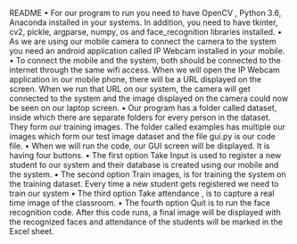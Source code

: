 README
•	For our program to run you need to have OpenCV , Python 3.6,  Anaconda installed in your systems. In addition, you need to have tkinter, cv2, pickle, argparse, numpy, os  and face_recognition libraries installed.
•	As we are using our mobile camera to connect the camera to the system you need an android application called IP Webcam installed in your mobile.
•	To connect the mobile and the system, both should be connected to the internet through the same wifi access. When we will open the IP Webcam application in our mobile phone, there will be a URL displayed on the screen. When we run that URL on our system, the camera will get connected to the system and the image displayed on the camera could now be seen on our laptop screen.
•	Our program has a folder called dataset, inside which there are separate folders for every person in the dataset. They form our training images. The folder called examples has multiple our images which form our test image dataset and the file gui.py is our code file.
•	When we will run the code, our GUI screen will be displayed. It is having four buttons.
•	The first option Take Input is used to register a new student to our system and their database is created using our mobile and the system.
•	The second option Train images, is for training the system on the training dataset. Every time a new student gets registered we need to train our system
•	The third option Take attendance , is to capture a real time image of the classroom.
•	The fourth option Quit is to run the face recognition code. After this code runs, a final image will be displayed with the recognized faces and attendance of the students will be marked in the Excel sheet.
